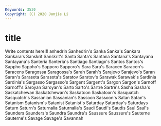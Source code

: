 ```yaml
---
Keywords: 3530
Copyright: (C) 2020 Junjie Li
---
```


# title

Write contents here!!!
anhedrin 
Sanhedrin's 
Sanka
Sanka's 
Sankara 
Sankara's 
Sanskrit 
Sanskrit's 
Santa 
Santa's 
Santana 
Santana's 
Santayana
Santayana's 
Santeria 
Santeria's 
Santiago 
Santiago's 
Santos 
Santos's 
Sappho 
Sappho's 
Sapporo
Sapporo's 
Sara 
Sara's 
Saracen 
Saracen's 
Saracens 
Saragossa 
Saragossa's 
Sarah 
Sarah's
Sarajevo 
Sarajevo's 
Saran 
Saran's 
Sarasota 
Sarasota's 
Saratov 
Saratov's 
Sarawak 
Sarawak's
Sardinia 
Sardinia's 
Sargasso 
Sargasso's 
Sargent 
Sargent's 
Sargon 
Sargon's 
Sarnoff 
Sarnoff's
Saroyan 
Saroyan's 
Sarto 
Sarto's 
Sartre 
Sartre's 
Sasha 
Sasha's 
Saskatchewan 
Saskatchewan's
Saskatoon 
Saskatoon's 
Sasquatch 
Sasquatch's 
Sassanian 
Sassanian's 
Sassoon 
Sassoon's 
Satan 
Satan's
Satanism 
Satanism's 
Satanist 
Satanist's 
Saturday 
Saturday's 
Saturdays 
Saturn 
Saturn's 
Saturnalia
Saturnalia's 
Saudi 
Saudi's 
Saudis 
Saul 
Saul's 
Saunders 
Saunders's 
Saundra 
Saundra's
Saussure 
Saussure's 
Sauterne 
Sauterne's 
Savage 
Savage's 
Savannah 
